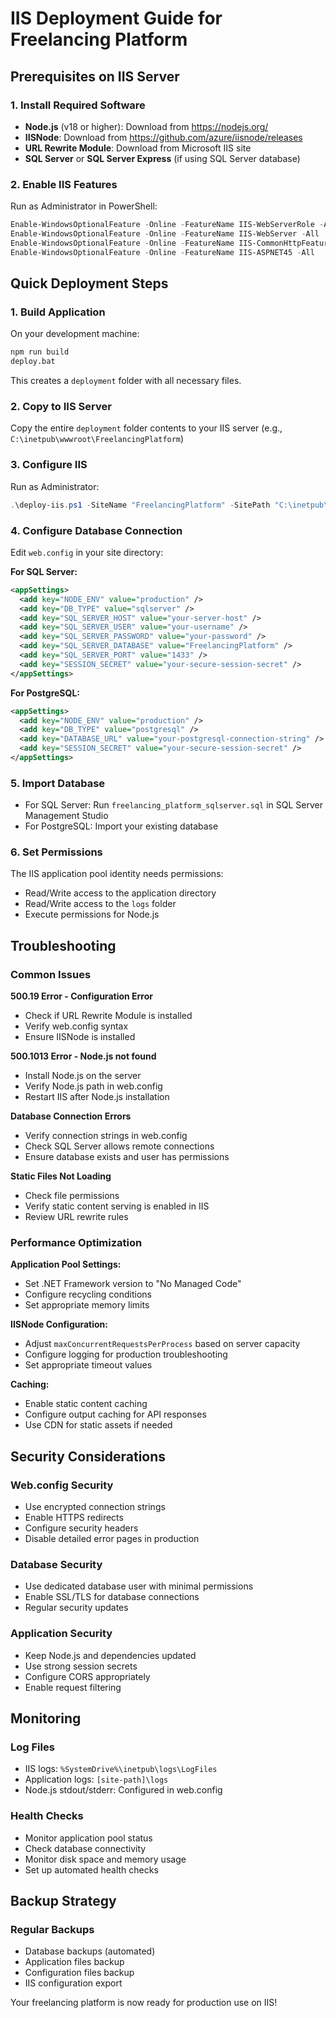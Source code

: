 # IIS Deployment Guide for Freelancing Platform

## Prerequisites on IIS Server

### 1. Install Required Software
- **Node.js** (v18 or higher): Download from https://nodejs.org/
- **IISNode**: Download from https://github.com/azure/iisnode/releases
- **URL Rewrite Module**: Download from Microsoft IIS site
- **SQL Server** or **SQL Server Express** (if using SQL Server database)

### 2. Enable IIS Features
Run as Administrator in PowerShell:
```powershell
Enable-WindowsOptionalFeature -Online -FeatureName IIS-WebServerRole -All
Enable-WindowsOptionalFeature -Online -FeatureName IIS-WebServer -All
Enable-WindowsOptionalFeature -Online -FeatureName IIS-CommonHttpFeatures -All
Enable-WindowsOptionalFeature -Online -FeatureName IIS-ASPNET45 -All
```

## Quick Deployment Steps

### 1. Build Application
On your development machine:
```cmd
npm run build
deploy.bat
```
This creates a `deployment` folder with all necessary files.

### 2. Copy to IIS Server
Copy the entire `deployment` folder contents to your IIS server (e.g., `C:\inetpub\wwwroot\FreelancingPlatform`)

### 3. Configure IIS
Run as Administrator:
```powershell
.\deploy-iis.ps1 -SiteName "FreelancingPlatform" -SitePath "C:\inetpub\wwwroot\FreelancingPlatform" -Port 80
```

### 4. Configure Database Connection
Edit `web.config` in your site directory:

**For SQL Server:**
```xml
<appSettings>
  <add key="NODE_ENV" value="production" />
  <add key="DB_TYPE" value="sqlserver" />
  <add key="SQL_SERVER_HOST" value="your-server-host" />
  <add key="SQL_SERVER_USER" value="your-username" />
  <add key="SQL_SERVER_PASSWORD" value="your-password" />
  <add key="SQL_SERVER_DATABASE" value="FreelancingPlatform" />
  <add key="SQL_SERVER_PORT" value="1433" />
  <add key="SESSION_SECRET" value="your-secure-session-secret" />
</appSettings>
```

**For PostgreSQL:**
```xml
<appSettings>
  <add key="NODE_ENV" value="production" />
  <add key="DB_TYPE" value="postgresql" />
  <add key="DATABASE_URL" value="your-postgresql-connection-string" />
  <add key="SESSION_SECRET" value="your-secure-session-secret" />
</appSettings>
```

### 5. Import Database
- For SQL Server: Run `freelancing_platform_sqlserver.sql` in SQL Server Management Studio
- For PostgreSQL: Import your existing database

### 6. Set Permissions
The IIS application pool identity needs permissions:
- Read/Write access to the application directory
- Read/Write access to the `logs` folder
- Execute permissions for Node.js

## Troubleshooting

### Common Issues

**500.19 Error - Configuration Error**
- Check if URL Rewrite Module is installed
- Verify web.config syntax
- Ensure IISNode is installed

**500.1013 Error - Node.js not found**
- Install Node.js on the server
- Verify Node.js path in web.config
- Restart IIS after Node.js installation

**Database Connection Errors**
- Verify connection strings in web.config
- Check SQL Server allows remote connections
- Ensure database exists and user has permissions

**Static Files Not Loading**
- Check file permissions
- Verify static content serving is enabled in IIS
- Review URL rewrite rules

### Performance Optimization

**Application Pool Settings:**
- Set .NET Framework version to "No Managed Code"
- Configure recycling conditions
- Set appropriate memory limits

**IISNode Configuration:**
- Adjust `maxConcurrentRequestsPerProcess` based on server capacity
- Configure logging for production troubleshooting
- Set appropriate timeout values

**Caching:**
- Enable static content caching
- Configure output caching for API responses
- Use CDN for static assets if needed

## Security Considerations

### Web.config Security
- Use encrypted connection strings
- Enable HTTPS redirects
- Configure security headers
- Disable detailed error pages in production

### Database Security
- Use dedicated database user with minimal permissions
- Enable SSL/TLS for database connections
- Regular security updates

### Application Security
- Keep Node.js and dependencies updated
- Use strong session secrets
- Configure CORS appropriately
- Enable request filtering

## Monitoring

### Log Files
- IIS logs: `%SystemDrive%\inetpub\logs\LogFiles`
- Application logs: `[site-path]\logs`
- Node.js stdout/stderr: Configured in web.config

### Health Checks
- Monitor application pool status
- Check database connectivity
- Monitor disk space and memory usage
- Set up automated health checks

## Backup Strategy

### Regular Backups
- Database backups (automated)
- Application files backup
- Configuration files backup
- IIS configuration export

Your freelancing platform is now ready for production use on IIS!